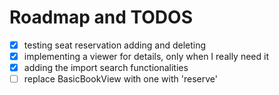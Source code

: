 # Roadmap and TODOS

-   [x] testing seat reservation adding and deleting
-   [x] implementing a viewer for details, only when I really need it
-   [x] adding the import search functionalities
-   [ ] replace BasicBookView with one with 'reserve'
